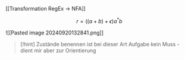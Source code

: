 [[Transformation RegEx -> NFA]]

$$r = ((a + b) + \epsilon)a^{*}b$$

![[Pasted image 20240920132841.png]]

> [!hint] Zustände benennen ist bei dieser Art Aufgabe kein Muss - dient mir aber zur Orientierung

